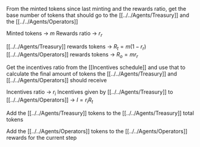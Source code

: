 From the minted tokens since last minting and the rewards ratio, get the base number of tokens that should go to the [[../../Agents/Treasury]] and the [[../../Agents/Operators]]

Minted tokens -> $m$
Rewards ratio -> $r_r$

[[../../Agents/Treasury]] rewards tokens -> $R_t = m(1-r_r)$
[[../../Agents/Operators]] rewards tokens -> $R_o = mr_r$

Get the incentives ratio from the [[Incentives schedule]] and use that to calculate the final amount of tokens the [[../../Agents/Treasury]] and [[../../Agents/Operators]] should receive

Incentives ratio -> $r_i$
Incentives given by [[../../Agents/Treasury]] to [[../../Agents/Operators]] -> $I=r_iR_t$

Add the [[../../Agents/Treasury]] tokens to the [[../../Agents/Treasury]] total tokens

Add the [[../../Agents/Operators]] tokens to the [[../../Agents/Operators]] rewards for the current step